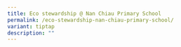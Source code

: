 ```yaml
---
title: Eco stewardship @ Nan Chiau Primary School
permalink: /eco-stewardship-nan-chiau-primary-school/
variant: tiptap
description: ""
---
```

